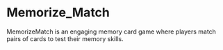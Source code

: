 # Memorize_Match
MemorizeMatch is an engaging memory card game where players match pairs of cards to test their memory skills.

